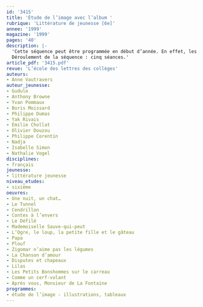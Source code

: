 ```yaml
---
id: '3415'
title: 'Étude de l’image avec l’album '
rubrique: 'Littérature de jeunesse [6e]'
annee: '1999'
magazine: '1999'
pages: '40'
description: |-
  'Cette séquence peut être programmée en début d’année. En effet, les jeunes qui entrent en sixième sont encore proches de l’enfance. Même s’ils pensent que les albums ne sont plus de leur âge, le fait de leur proposer un travail à partir de ce support peut les ramener avec émotion à l’époque où on leur lisait encore des histoires, et les conduire à aborder conjointement texte et image. Par ailleurs, puisque les jeunes élèves acquièrent un nouveau statut – celui de collégien –, ils vont pouvoir prendre de la distance par rapport à une pratique de leur enfance en l’abordant différemment, en classe. Comprendre un écrit, quel qu’il soit, c’est comprendre sa situation d’énonciation : qui parle ? À qui ? Dans quel but ? Les albums choisis présentent les mêmes caractéristiques narratives que les récits sans images, avec une dimension esthétique supplémentaire. Aborder les problèmes de point de vue, de chronologie, de double lecture et de structure à travers ces livres attractifs permettra d’éviter que ces problèmes ne deviennent des obstacles à la compréhension, et donc au plaisir de lire.
  Déroulement de la séquence : cinq séances.'
article_pdf: '3415.pdf'
revue: 'L’école des lettres des collèges'
auteurs:
- Anne Vautravers
auteur_jeunesse:
- Gudule
- Anthony Browne
- Yvan Pommaux
- Boris Moissard
- Philippe Dumas
- Yak Rivais
- Émilie Chollat
- Olivier Douzou
- Philippe Corentin
- Nadja
- Isabelle Simon
- Nathalie Vogel
disciplines:
- français
jeunesse:
- littérature jeunesse
niveau_etudes:
- sixième
oeuvres:
- Une nuit, un chat…
- Le Tunnel
- Cendrillon
- Contes à l’envers
- Le Défilé
- Mademoiselle Sauve-qui-peut
- L’Ogre, le loup, la petite fille et le gâteau
- Papa
- Plouf
- Zigomar n’aime pas les légumes
- La Chanson d’amour
- Disputes et chapeaux
- Lilas
- Les Petits Bonshommes sur le carreau
- Comme un cerf-volant
- Après vous, Monsieur de La Fontaine
programmes:
- étude de l’image - illustrations, tableaux
---
```

